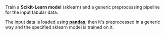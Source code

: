 Train a **Scikit-Learn model** (sklearn) and a generic preprocessing pipeline for the input tabular data.

The input data is loaded using [**pandas**](https://pandas.pydata.org), then it's preprocessed in a generic way and the specified sklearn model is trained on it.
